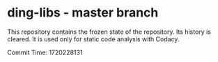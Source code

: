 # ding-libs - master branch

This repository contains the frozen state of the repository.
Its history is cleared. It is used only for static code
analysis with Codacy.

Commit Time: 1720228131